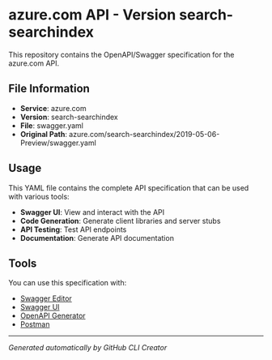 # azure.com API - Version search-searchindex

This repository contains the OpenAPI/Swagger specification for the azure.com API.

## File Information

- **Service**: azure.com
- **Version**: search-searchindex
- **File**: swagger.yaml
- **Original Path**: azure.com/search-searchindex/2019-05-06-Preview/swagger.yaml

## Usage

This YAML file contains the complete API specification that can be used with various tools:

- **Swagger UI**: View and interact with the API
- **Code Generation**: Generate client libraries and server stubs
- **API Testing**: Test API endpoints
- **Documentation**: Generate API documentation

## Tools

You can use this specification with:

- [Swagger Editor](https://editor.swagger.io/)
- [Swagger UI](https://swagger.io/tools/swagger-ui/)
- [OpenAPI Generator](https://openapi-generator.tech/)
- [Postman](https://www.postman.com/)

---

*Generated automatically by GitHub CLI Creator*
